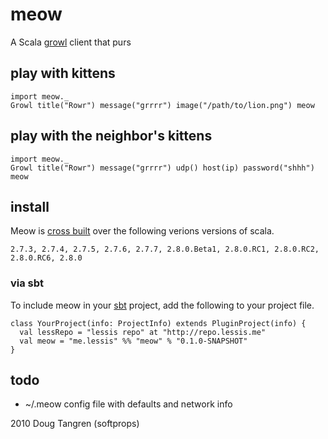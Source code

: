 # meow

A Scala [growl](http://growl.info/) client that purs

## play with kittens

    import meow._
    Growl title("Rowr") message("grrrr") image("/path/to/lion.png") meow

## play with the neighbor's kittens

    import meow._
    Growl title("Rowr") message("grrrr") udp() host(ip) password("shhh") meow

## install

Meow is [cross built](http://code.google.com/p/simple-build-tool/wiki/CrossBuild) over the following verions versions of scala.

    2.7.3, 2.7.4, 2.7.5, 2.7.6, 2.7.7, 2.8.0.Beta1, 2.8.0.RC1, 2.8.0.RC2, 2.8.0.RC6, 2.8.0
    
### via sbt

To include meow in your [sbt](http://code.google.com/p/simple-build-tool) project, add the following to your project file.

    class YourProject(info: ProjectInfo) extends PluginProject(info) {
      val lessRepo = "lessis repo" at "http://repo.lessis.me"
      val meow = "me.lessis" %% "meow" % "0.1.0-SNAPSHOT"
    }
    
## todo
  
  * ~/.meow config file with defaults and network info

2010 Doug Tangren (softprops)